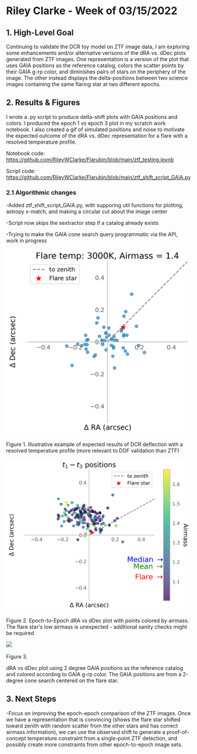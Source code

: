 # Riley Clarke - Week of 03/15/2022

## 1. High-Level Goal

Continuing to validate the DCR toy model on ZTF image data, I am exploring some enhancements and/or alternative verisons of the dRA vs. dDec plots generated from ZTF images. One representation is a version of the plot that uses GAIA positions as the reference catalog, colors the scatter points by their GAIA g-rp color, and diminishes pairs of stars on the periphery of the image. The other instead displays the delta-positions between two science images containing the same flaring star at two different epochs. 

## 2. Results & Figures

I wrote a .py script to produce delta-shift plots with GAIA positions and colors. I produced the epoch 1 vs epoch 3 plot in my scratch work notebook. I also created a gif of simulated positions and noise to motivate the expected outcome of the dRA vs. dDec representation for a flare with a resolved temperature profile.

Notebook code: https://github.com/RileyWClarke/Flarubin/blob/main/ztf_testing.ipynb

Script code: https://github.com/RileyWClarke/Flarubin/blob/main/ztf_shift_script_GAIA.py

### 2.1 Algorithmic changes

-Added ztf_shift_script_GAIA.py, with supporing util functions for plotting, astropy x-match, and making a circular cut about the image center

-Script now skips the sextractor step if a catalog already exists

-Trying to make the GAIA cone search query programmatic via the API, work in progress

![](https://github.com/RileyWClarke/Flarubin/blob/main/Figures/gaussianjitter.gif?raw=true)

Figure 1. Illustrative example of expected results of DCR deflection with a resolved temperature profile (more relevant to DDF validation than ZTF) 

![](https://github.com/RileyWClarke/Flarubin/blob/main/Figures/t1vst3_test.png?raw=true)

Figure 2. Epoch-to-Epoch dRA vs dDec plot with points colored by airmass. The flare star's low airmass is unexpected - additional sanity checks might be required

![](https://github.com/RileyWClarke/Flarubin/blob/main/Figures/flare_dshift_plots/58885.28807871GAIA.png.png?raw=true)

Figure 3. 

dRA vs dDec plot using 2 degree GAIA positions as the reference catalog and colored according to GAIA g-rp color. The GAIA positions are from a 2-degree cone search centered on the flare star.

## 3. Next Steps 

-Focus on improving the epoch-epoch comparison of the ZTF images. Once we have a representation that is convincing (shows the flare star shifted toward zenith with random scatter from the other stars and has correct airmass information), we can use the observed shift to generate a proof-of-concept temperature constraint from a single-point ZTF detection, and possibly create more constraints from other epoch-to-epoch image sets.

